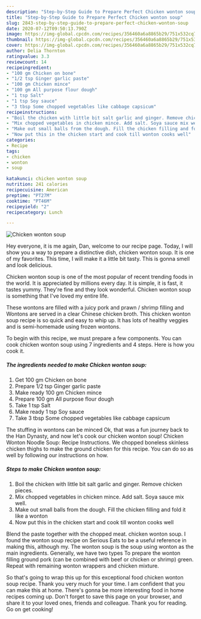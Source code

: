 ```yaml
---
description: "Step-by-Step Guide to Prepare Perfect Chicken wonton soup"
title: "Step-by-Step Guide to Prepare Perfect Chicken wonton soup"
slug: 2843-step-by-step-guide-to-prepare-perfect-chicken-wonton-soup
date: 2020-07-12T09:50:13.790Z
image: https://img-global.cpcdn.com/recipes/356460a6a8865b29/751x532cq70/chicken-wonton-soup-recipe-main-photo.jpg
thumbnail: https://img-global.cpcdn.com/recipes/356460a6a8865b29/751x532cq70/chicken-wonton-soup-recipe-main-photo.jpg
cover: https://img-global.cpcdn.com/recipes/356460a6a8865b29/751x532cq70/chicken-wonton-soup-recipe-main-photo.jpg
author: Delia Thornton
ratingvalue: 3.3
reviewcount: 14
recipeingredient:
- "100 gm Chicken on bone"
- "1/2 tsp Ginger garlic paste"
- "100 gm Chicken mince"
- "100 gm All purpose flour dough"
- "1 tsp Salt"
- "1 tsp Soy sauce"
- "3 tbsp Some chopped vegetables like cabbage capsicum"
recipeinstructions:
- "Boil the chicken with little bit salt garlic and ginger. Remove chicken pieces."
- "Mix chopped vegetables in chicken mince. Add salt. Soya sauce mix well."
- "Make out small balls from the dough. Fill the chicken filling and fold it like a wonton"
- "Now put this in the chicken start and cook till wonton cooks well"
categories:
- Recipe
tags:
- chicken
- wonton
- soup

katakunci: chicken wonton soup 
nutrition: 241 calories
recipecuisine: American
preptime: "PT27M"
cooktime: "PT46M"
recipeyield: "2"
recipecategory: Lunch

---
```



![Chicken wonton soup](https://img-global.cpcdn.com/recipes/356460a6a8865b29/751x532cq70/chicken-wonton-soup-recipe-main-photo.jpg)

Hey everyone, it is me again, Dan, welcome to our recipe page. Today, I will show you a way to prepare a distinctive dish, chicken wonton soup. It is one of my favorites. This time, I will make it a little bit tasty. This is gonna smell and look delicious.

Chicken wonton soup is one of the most popular of recent trending foods in the world. It is appreciated by millions every day. It is simple, it is fast, it tastes yummy. They're fine and they look wonderful. Chicken wonton soup is something that I've loved my entire life.

These wontons are filled with a juicy pork and prawn / shrimp filling and Wontons are served in a clear Chinese chicken broth. This chicken wonton soup recipe is so quick and easy to whip up. It has lots of healthy veggies and is semi-homemade using frozen wontons.


To begin with this recipe, we must prepare a few components. You can cook chicken wonton soup using 7 ingredients and 4 steps. Here is how you cook it.

<!--inarticleads1-->

##### The ingredients needed to make Chicken wonton soup:

1. Get 100 gm Chicken on bone
1. Prepare 1/2 tsp Ginger garlic paste
1. Make ready 100 gm Chicken mince
1. Prepare 100 gm All purpose flour dough
1. Take 1 tsp Salt
1. Make ready 1 tsp Soy sauce
1. Take 3 tbsp Some chopped vegetables like cabbage capsicum


The stuffing in wontons can be minced Ok, that was a fun journey back to the Han Dynasty, and now let&#39;s cook our chicken wonton soup! Chicken Wonton Noodle Soup: Recipe Instructions. We chopped boneless skinless chicken thighs to make the ground chicken for this recipe. You can do so as well by following our instructions on how. 

<!--inarticleads2-->

##### Steps to make Chicken wonton soup:

1. Boil the chicken with little bit salt garlic and ginger. Remove chicken pieces.
1. Mix chopped vegetables in chicken mince. Add salt. Soya sauce mix well.
1. Make out small balls from the dough. Fill the chicken filling and fold it like a wonton
1. Now put this in the chicken start and cook till wonton cooks well


Blend the paste together with the chopped meat. chicken wonton soup. I found the wonton soup recipe on Serious Eats to be a useful reference in making this, although my. The wonton soup is the soup using wonton as the main ingredients. Generally, we have two types To prepare the wonton filling ground pork (can be combined with beef or chicken or shrimp) green. Repeat with remaining wonton wrappers and chicken mixture. 

So that's going to wrap this up for this exceptional food chicken wonton soup recipe. Thank you very much for your time. I am confident that you can make this at home. There's gonna be more interesting food in home recipes coming up. Don't forget to save this page on your browser, and share it to your loved ones, friends and colleague. Thank you for reading. Go on get cooking!
